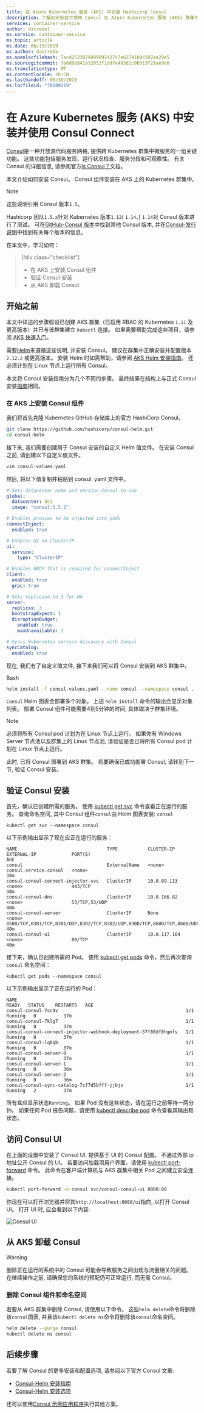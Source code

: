 ```yaml
---
title: 在 Azure Kubernetes 服务 (AKS) 中安装 Hashicorp Consul
description: 了解如何安装并使用 Consul 在 Azure Kubernetes 服务 (AKS) 群集中创建服务网格
services: container-service
author: dstrebel
ms.service: container-service
ms.topic: article
ms.date: 06/19/2019
ms.author: dastrebe
ms.openlocfilehash: 7acd2533079499091427c7e63741b9c587ee29e5
ms.sourcegitcommit: 7a6d8e841a12052f1ddfe483d1c9b313f21ae9e6
ms.translationtype: MT
ms.contentlocale: zh-CN
ms.lasthandoff: 08/30/2019
ms.locfileid: "70189219"
---
```

# <a name="install-and-use-consul-connect-in-azure-kubernetes-service-aks"></a>在 Azure Kubernetes 服务 (AKS) 中安装并使用 Consul Connect

[Consul][consul-github]是一种开放源代码服务网格, 提供跨 Kubernetes 群集中微服务的一组关键功能。 这些功能包括服务发现、运行状况检查、服务分段和可观察性。 有关 Consul 的详细信息, 请参阅官方[Is Consul？][consul-docs-concepts]文档。

本文介绍如何安装 Consul。 Consul 组件安装在 AKS 上的 Kubernetes 群集中。

> [!NOTE]
> 这些说明引用 Consul 版本`1.5`。
>
> Hashicorp 团队`1.5.x`针对 Kubernetes 版本`1.12`( `1.14`、) `1.14`对 Consul 版本进行了测试。 可在[GitHub-Consul 版本][consul-github-releases]中找到其他 Consul 版本, 并在[Consul-发行说明][consul-release-notes]中找到有关每个版本的信息。

在本文中，学习如何：

> [!div class="checklist"]
> * 在 AKS 上安装 Consul 组件
> * 验证 Consul 安装
> * 从 AKS 卸载 Consul

## <a name="before-you-begin"></a>开始之前

本文中详述的步骤假设已创建 AKS 群集（已启用 RBAC 的 Kubernetes `1.11` 及更高版本）并已与该群集建立 `kubectl` 连接。 如果需要帮助完成这些项目，请参阅 [AKS 快速入门][aks-quickstart]。

需要[Helm][helm]来遵循这些说明, 并安装 Consul。 建议在群集中正确安装并配置版本 `2.12.2` 或更高版本。 安装 Helm 时如需帮助，请参阅 [AKS Helm 安装指南][helm-install]。 还必须计划在 Linux 节点上运行所有 Consul。

本文将 Consul 安装指南分为几个不同的步骤。 最终结果在结构上与正式 Consul 安装[指南][consul-install-k8]相同。

### <a name="install-the-consul-components-on-aks"></a>在 AKS 上安装 Consul 组件

我们将首先克隆 Kubernetes GitHub 存储库上的官方 HashiCorp Consul。

```bash
git clone https://github.com/hashicorp/consul-helm.git
cd consul-helm
```

接下来, 我们需要创建用于 Consul 安装的自定义 Helm 值文件。 在安装 Consul 之前, 请创建以下自定义值文件。

```bash
vim consul-values.yaml
```

然后, 将以下值复制并粘贴到 consul. yaml 文件中。

```yaml
# Sets datacenter name and version Consul to use
global:
  datacenter: dc1
  image: "consul:1.5.2"

# Enables proxies to be injected into pods
connectInject:
  enabled: true

# Enables UI on ClusterIP
ui:
  service:
    type: "ClusterIP"

# Enables GRCP that is required for connectInject
client:
  enabled: true
  grpc: true

# Sets replicase to 3 for HA
server:
  replicas: 3
  bootstrapExpect: 1
  disruptionBudget:
    enabled: true
    maxUnavailable: 1

# Syncs Kubernetes service discovery with Consul
syncCatalog:
  enabled: true
```

现在, 我们有了自定义值文件, 接下来我们可以将 Consul 安装到 AKS 群集中。

Bash

```bash
helm install -f consul-values.yaml --name consul --namespace consul .
```
`Consul` Helm 图表会部署多个对象。 上述 `helm install` 命令的输出会显示对象列表。 部署 Consul 组件可能需要4到5分钟的时间, 具体取决于群集环境。

> [!NOTE]
> 必须将所有 Consul pod 计划为在 Linux 节点上运行。 如果你有 Windows Server 节点池以及群集上的 Linux 节点池, 请验证是否已将所有 Consul pod 计划在 Linux 节点上运行。

此时, 已将 Consul 部署到 AKS 群集。 若要确保已成功部署 Consul, 请转到下一节, 验证 Consul 安装。

## <a name="validate-the-consul-installation"></a>验证 Consul 安装

首先，确认已创建所需的服务。 使用 [kubectl get svc][kubectl-get] 命令查看正在运行的服务。 查询命名空间, 其中 Consul 组件`consul`由 Helm 图表安装: `consul`

```console
kubectl get svc --namespace consul
```

以下示例输出显示了现在应正在运行的服务：

```console
NAME                                 TYPE           CLUSTER-IP     EXTERNAL-IP             PORT(S)                                                                   AGE
consul                               ExternalName   <none>         consul.service.consul   <none>                                                                    38m
consul-consul-connect-injector-svc   ClusterIP      10.0.89.113    <none>                  443/TCP                                                                   40m
consul-consul-dns                    ClusterIP      10.0.166.82    <none>                  53/TCP,53/UDP                                                             40m
consul-consul-server                 ClusterIP      None           <none>                  8500/TCP,8301/TCP,8301/UDP,8302/TCP,8302/UDP,8300/TCP,8600/TCP,8600/UDP   40m
consul-consul-ui                     ClusterIP      10.0.117.164   <none>                  80/TCP                                                                    40m
```

接下来，确认已创建所需的 Pod。 使用 [kubectl get pods][kubectl-get] 命令，然后再次查询 `consul` 命名空间：

```console
kubectl get pods --namespace consul
```

以下示例输出显示了正在运行的 Pod：

```console
NAME                                                              READY   STATUS    RESTARTS   AGE
consul-consul-7cc9v                                               1/1     Running   0          37m
consul-consul-7klg7                                               1/1     Running   0          37m
consul-consul-connect-injector-webhook-deployment-57f88df8hgmfs   1/1     Running   0          37m
consul-consul-lq8qb                                               1/1     Running   0          37m
consul-consul-server-0                                            1/1     Running   0          37m
consul-consul-server-1                                            1/1     Running   0          36m
consul-consul-server-2                                            1/1     Running   0          36m
consul-consul-sync-catalog-7cf7d5bfff-jjbjv                       1/1     Running   2          37m
```

 所有盒应显示状态`Running`。 如果 Pod 没有这些状态，请在运行之前等待一两分钟。 如果任何 Pod 报告问题，请使用 [kubectl describe pod][kubectl-describe] 命令查看其输出和状态。

## <a name="accessing-the-consul-ui"></a>访问 Consul UI

在上面的设置中安装了 Consul UI, 提供基于 UI 的 Consul 配置。 不通过外部 ip 地址公开 Consul 的 UI。 若要访问加载项用户界面，请使用 [kubectl port-forward][kubectl-port-forward] 命令。 此命令在客户端计算机与 AKS 群集中相关 Pod 之间建立安全连接。

```bash
kubectl port-forward -n consul svc/consul-consul-ui 8080:80
```
你现在可以打开浏览器并将其`http://localhost:8080/ui`指向, 以打开 Consul UI。 打开 UI 时, 应会看到以下内容:

![Consul UI](./media/consul/consul-ui.png)

## <a name="uninstall-consul-from-aks"></a>从 AKS 卸载 Consul

> [!WARNING]
> 删除正在运行的系统中的 Consul 可能会导致服务之间出现与流量相关的问题。 在继续操作之前, 请确保您的系统的预配仍可正常运行, 而无需 Consul。

### <a name="remove-consul-components-and-namespace"></a>删除 Consul 组件和命名空间

若要从 AKS 群集中删除 Consul, 请使用以下命令。 这些`helm delete`命令将删除该`consul`图表, 并且该`kubectl delete ns`命令将删除该`consul`命名空间。

```bash
helm delete --purge consul
kubectl delete ns consul
```

## <a name="next-steps"></a>后续步骤

若要了解 Consul 的更多安装和配置选项, 请参阅以下官方 Consul 文章:

- [Consul-Helm 安装指南][consul-install-k8]
- [Consul-Helm 安装选项][consul-install-helm-options]

还可以使用[Consul 示例应用程序][consul-app-example]执行其他方案。

<!-- LINKS - external -->
[Hashicorp]: https://hashicorp.com
[cosul-github]: https://github.com/hashicorp/consul
[helm]: https://helm.sh

[consul-docs-concepts]: https://www.consul.io/docs/platform/k8s/index.html
[consul-github]: https://github.com/hashicorp/consul
[consul-github-releases]: https://github.com/hashicorp/consul/releases
[consul-release-notes]: https://github.com/hashicorp/consul/blob/master/CHANGELOG.md
[consul-install-download]: https://www.consul.io/downloads.html
[consul-install-k8]: https://www.consul.io/docs/platform/k8s/run.html
[consul-install-helm-options]: https://www.consul.io/docs/platform/k8s/helm.html#configuration-values-
[consul-app-example]: https://github.com/hashicorp/demo-consul-101/tree/master/k8s
[install-wsl]: https://docs.microsoft.com/windows/wsl/install-win10

[kubectl-get]: https://kubernetes.io/docs/reference/generated/kubectl/kubectl-commands#get
[kubectl-describe]: https://kubernetes.io/docs/reference/generated/kubectl/kubectl-commands#describe
[kubectl-port-forward]: https://kubernetes.io/docs/reference/generated/kubectl/kubectl-commands#port-forward

<!-- LINKS - internal -->
[aks-quickstart]: ./kubernetes-walkthrough.md
[consul-scenario-mtls]: ./consul-mtls.md
[helm-install]: ./kubernetes-helm.md
